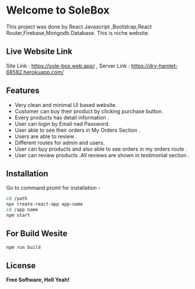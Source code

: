 # Welcome to  SoleBox 

This project was done by React Javascript ,Bootstrap,React Router,Firebase,Mongodb Database. This is niche website. 

## Live Website Link
Site Link : https://sole-box.web.app/  ,
Server Link : https://dry-hamlet-68582.herokuapp.com/

## Features

- Very clean and minimal UI based website.
- Customer can buy their product by clicking purchase button.
- Every products has detail information .
- User can login by Email nad Password.
- User  able to see their orders in My Orders Section .
- Users are able to review .
- Different routes for admin and users.
- User can buy products and also able to see orders in my orders route .
- User can review products .All reviews are shown in testimonial section .

## Installation

Go to command promt for installation -

```sh
cd /path
npx create-react-app app-name
cd /app name
npm start
```
## For Build Wesite 

```sh
npm run build 
```

## License

**Free Software, Hell Yeah!**
